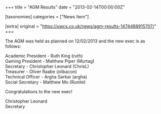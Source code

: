 +++
title = "AGM Results"
date = "2013-02-14T00:00:00Z"

[taxonomies]
categories = ["News Item"]

[extra]
original = "https://uwcs.co.uk/news/agm-results-1474488915707/"
+++

The AGM was held as planned on 12/02/2013 and the new exec is as follows:

Academic President - Ruth King (ruth)  
Gaming President - Matthew Piper (Murtag)  
Secretary - Christopher Leonard (ChrisL)  
Treasurer - Oliver Raabe (olibacon)  
Technical Officer - Argha Sarkar (argha)  
Social Secretary - Matthew Mo (Runite)

Congratulations to the new exec\!

Christopher Leonard  
Secretary


